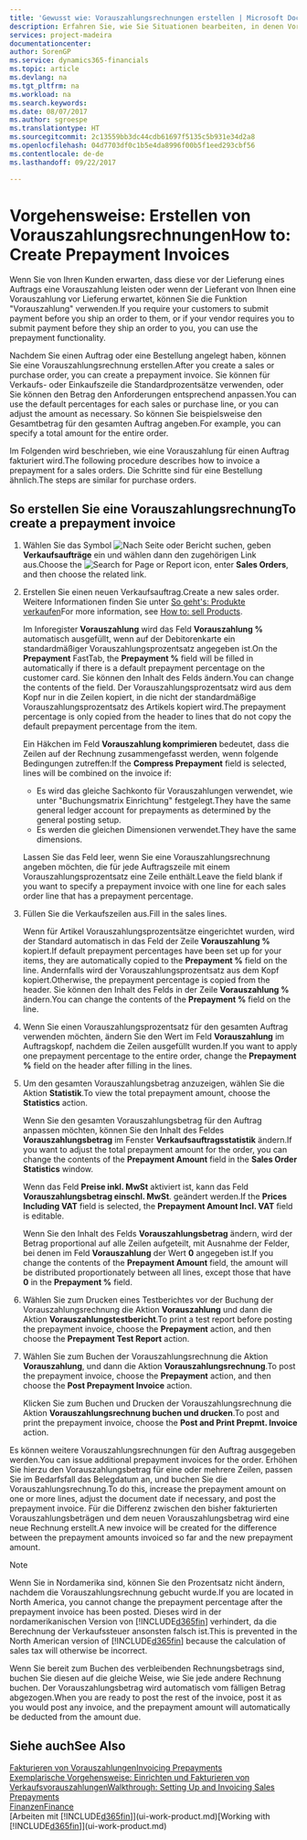 ```yaml
---
title: 'Gewusst wie: Vorauszahlungsrechnungen erstellen | Microsoft Docs'
description: Erfahren Sie, wie Sie Situationen bearbeiten, in denen Vorauszahlung gefordert wird, oder Ihr Kreditor dies fordert.
services: project-madeira
documentationcenter: 
author: SorenGP
ms.service: dynamics365-financials
ms.topic: article
ms.devlang: na
ms.tgt_pltfrm: na
ms.workload: na
ms.search.keywords: 
ms.date: 08/07/2017
ms.author: sgroespe
ms.translationtype: HT
ms.sourcegitcommit: 2c13559bb3dc44cdb61697f5135c5b931e34d2a8
ms.openlocfilehash: 04d7703df0c1b5e4da8996f00b5f1eed293cbf56
ms.contentlocale: de-de
ms.lasthandoff: 09/22/2017

---
```

# <a name="how-to-create-prepayment-invoices"></a><span data-ttu-id="a52d3-103">Vorgehensweise: Erstellen von Vorauszahlungsrechnungen</span><span class="sxs-lookup"><span data-stu-id="a52d3-103">How to: Create Prepayment Invoices</span></span>
<span data-ttu-id="a52d3-104">Wenn Sie von Ihren Kunden erwarten, dass diese vor der Lieferung eines Auftrags eine Vorauszahlung leisten oder wenn der Lieferant von Ihnen eine Vorauszahlung vor Lieferung erwartet, können Sie die Funktion "Vorauszahlung" verwenden.</span><span class="sxs-lookup"><span data-stu-id="a52d3-104">If you require your customers to submit payment before you ship an order to them, or if your vendor requires you to submit payment before they ship an order to you, you can use the prepayment functionality.</span></span>  

<span data-ttu-id="a52d3-105">Nachdem Sie einen Auftrag oder eine Bestellung angelegt haben, können Sie eine Vorauszahlungsrechnung erstellen.</span><span class="sxs-lookup"><span data-stu-id="a52d3-105">After you create a sales or purchase order, you can create a prepayment invoice.</span></span> <span data-ttu-id="a52d3-106">Sie können für Verkaufs- oder Einkaufszeile die Standardprozentsätze verwenden, oder Sie können den Betrag den Anforderungen entsprechend anpassen.</span><span class="sxs-lookup"><span data-stu-id="a52d3-106">You can use the default percentages for each sales or purchase line, or you can adjust the amount as necessary.</span></span> <span data-ttu-id="a52d3-107">So können Sie beispielsweise den Gesamtbetrag für den gesamten Auftrag angeben.</span><span class="sxs-lookup"><span data-stu-id="a52d3-107">For example, you can specify a total amount for the entire order.</span></span>  

<span data-ttu-id="a52d3-108">Im Folgenden wird beschrieben, wie eine Vorauszahlung für einen Auftrag fakturiert wird.</span><span class="sxs-lookup"><span data-stu-id="a52d3-108">The following procedure describes how to invoice a prepayment for a sales orders.</span></span> <span data-ttu-id="a52d3-109">Die Schritte sind für eine Bestellung ähnlich.</span><span class="sxs-lookup"><span data-stu-id="a52d3-109">The steps are similar for purchase orders.</span></span>  

## <a name="to-create-a-prepayment-invoice"></a><span data-ttu-id="a52d3-110">So erstellen Sie eine Vorauszahlungsrechnung</span><span class="sxs-lookup"><span data-stu-id="a52d3-110">To create a prepayment invoice</span></span>  
1. <span data-ttu-id="a52d3-111">Wählen Sie das Symbol ![Nach Seite oder Bericht suchen](media/ui-search/search_small.png "Symbol Nach Seite oder Bericht suchen"), geben **Verkaufsaufträge** ein und wählen dann den zugehörigen Link aus.</span><span class="sxs-lookup"><span data-stu-id="a52d3-111">Choose the ![Search for Page or Report](media/ui-search/search_small.png "Search for Page or Report icon") icon, enter **Sales Orders**, and then choose the related link.</span></span>  
2. <span data-ttu-id="a52d3-112">Erstellen Sie einen neuen Verkaufsauftrag.</span><span class="sxs-lookup"><span data-stu-id="a52d3-112">Create a new sales order.</span></span> <span data-ttu-id="a52d3-113">Weitere Informationen finden Sie unter [So geht's: Produkte verkaufen](sales-how-sell-products.md)</span><span class="sxs-lookup"><span data-stu-id="a52d3-113">For more information, see [How to: sell Products](sales-how-sell-products.md).</span></span>  

    <span data-ttu-id="a52d3-114">Im Inforegister **Vorauszahlung** wird das Feld **Vorauszahlung %** automatisch ausgefüllt, wenn auf der Debitorenkarte ein standardmäßiger Vorauszahlungsprozentsatz angegeben ist.</span><span class="sxs-lookup"><span data-stu-id="a52d3-114">On the **Prepayment** FastTab, the **Prepayment %** field will be filled in automatically if there is a default prepayment percentage on the customer card.</span></span> <span data-ttu-id="a52d3-115">Sie können den Inhalt des Felds ändern.</span><span class="sxs-lookup"><span data-stu-id="a52d3-115">You can change the contents of the field.</span></span> <span data-ttu-id="a52d3-116">Der Vorauszahlungsprozentsatz wird aus dem Kopf nur in die Zeilen kopiert, in die nicht der standardmäßige Vorauszahlungsprozentsatz des Artikels kopiert wird.</span><span class="sxs-lookup"><span data-stu-id="a52d3-116">The prepayment percentage is only copied from the header to lines that do not copy the default prepayment percentage from the item.</span></span>  

    <span data-ttu-id="a52d3-117">Ein Häkchen im Feld **Vorauszahlung komprimieren** bedeutet, dass die Zeilen auf der Rechnung zusammengefasst werden, wenn folgende Bedingungen zutreffen:</span><span class="sxs-lookup"><span data-stu-id="a52d3-117">If the **Compress Prepayment** field is selected, lines will be combined on the invoice if:</span></span>  
    - <span data-ttu-id="a52d3-118">Es wird das gleiche Sachkonto für Vorauszahlungen verwendet, wie unter "Buchungsmatrix Einrichtung" festgelegt.</span><span class="sxs-lookup"><span data-stu-id="a52d3-118">They have the same general ledger account for prepayments as determined by the general posting setup.</span></span>  
    - <span data-ttu-id="a52d3-119">Es werden die gleichen Dimensionen verwendet.</span><span class="sxs-lookup"><span data-stu-id="a52d3-119">They have the same dimensions.</span></span>  

    <span data-ttu-id="a52d3-120">Lassen Sie das Feld leer, wenn Sie eine Vorauszahlungsrechnung angeben möchten, die für jede Auftragszeile mit einem Vorauszahlungsprozentsatz eine Zeile enthält.</span><span class="sxs-lookup"><span data-stu-id="a52d3-120">Leave the field blank if you want to specify a prepayment invoice with one line for each sales order line that has a prepayment percentage.</span></span>  

3. <span data-ttu-id="a52d3-121">Füllen Sie die Verkaufszeilen aus.</span><span class="sxs-lookup"><span data-stu-id="a52d3-121">Fill in the sales lines.</span></span>  

    <span data-ttu-id="a52d3-122">Wenn für Artikel Vorauszahlungsprozentsätze eingerichtet wurden, wird der Standard automatisch in das Feld  der Zeile **Vorauszahlung %** kopiert.</span><span class="sxs-lookup"><span data-stu-id="a52d3-122">If default prepayment percentages have been set up for your items, they are automatically copied to the **Prepayment %** field on the line.</span></span> <span data-ttu-id="a52d3-123">Andernfalls wird der Vorauszahlungsprozentsatz aus dem Kopf kopiert.</span><span class="sxs-lookup"><span data-stu-id="a52d3-123">Otherwise, the prepayment percentage is copied from the header.</span></span> <span data-ttu-id="a52d3-124">Sie können den Inhalt des Felds  in der Zeile **Vorauszahlung %** ändern.</span><span class="sxs-lookup"><span data-stu-id="a52d3-124">You can change the contents of the **Prepayment %** field on the line.</span></span>  
4. <span data-ttu-id="a52d3-125">Wenn Sie einen Vorauszahlungsprozentsatz für den gesamten Auftrag verwenden möchten, ändern Sie den Wert im Feld **Vorauszahlung** im Auftragskopf, nachdem die Zeilen ausgefüllt wurden.</span><span class="sxs-lookup"><span data-stu-id="a52d3-125">If you want to apply one prepayment percentage to the entire order, change the **Prepayment %** field on the header after filling in the lines.</span></span>  
5. <span data-ttu-id="a52d3-126">Um den gesamten Vorauszahlungsbetrag anzuzeigen, wählen Sie die Aktion **Statistik**.</span><span class="sxs-lookup"><span data-stu-id="a52d3-126">To view the total prepayment amount, choose the **Statistics** action.</span></span>

    <span data-ttu-id="a52d3-127">Wenn Sie den gesamten Vorauszahlungsbetrag für den Auftrag anpassen möchten, können Sie den Inhalt des Feldes **Vorauszahlungsbetrag** im Fenster **Verkaufsauftragsstatistik** ändern.</span><span class="sxs-lookup"><span data-stu-id="a52d3-127">If you want to adjust the total prepayment amount for the order, you can change the contents of the **Prepayment Amount** field in the **Sales Order Statistics** window.</span></span>  

    <span data-ttu-id="a52d3-128">Wenn das Feld **Preise inkl. MwSt** aktiviert ist, kann das Feld **Vorauszahlungsbetrag einschl. MwSt**. geändert werden.</span><span class="sxs-lookup"><span data-stu-id="a52d3-128">If the **Prices Including VAT** field is selected, the **Prepayment Amount Incl. VAT** field is editable.</span></span>  

    <span data-ttu-id="a52d3-129">Wenn Sie den Inhalt des Felds **Vorauszahlungsbetrag** ändern, wird der Betrag proportional auf alle Zeilen aufgeteilt, mit Ausnahme der Felder, bei denen im Feld **Vorauszahlung** der Wert **0** angegeben ist.</span><span class="sxs-lookup"><span data-stu-id="a52d3-129">If you change the contents of the **Prepayment Amount** field, the amount will be distributed proportionately between all lines, except those that have **0** in the **Prepayment %** field.</span></span>  
6. <span data-ttu-id="a52d3-130">Wählen Sie zum Drucken eines Testberichtes vor der Buchung der Vorauszahlungsrechnung die Aktion **Vorauszahlung** und dann die Aktion **Vorauszahlungstestbericht**.</span><span class="sxs-lookup"><span data-stu-id="a52d3-130">To print a test report before posting the prepayment invoice, choose the **Prepayment** action, and then choose the **Prepayment Test Report** action.</span></span>  
7. <span data-ttu-id="a52d3-131">Wählen Sie zum Buchen der Vorauszahlungsrechnung die Aktion **Vorauszahlung**, und dann die Aktion **Vorauszahlungsrechnung**.</span><span class="sxs-lookup"><span data-stu-id="a52d3-131">To post the prepayment invoice, choose the **Prepayment** action, and then choose the **Post Prepayment Invoice** action.</span></span>  

    <span data-ttu-id="a52d3-132">Klicken Sie zum Buchen und Drucken der Vorauszahlungsrechnung die Aktion **Vorauszahlungsrechnung buchen und drucken**.</span><span class="sxs-lookup"><span data-stu-id="a52d3-132">To post and print the prepayment invoice, choose the **Post and Print Prepmt. Invoice** action.</span></span>  

<span data-ttu-id="a52d3-133">Es können weitere Vorauszahlungsrechnungen für den Auftrag ausgegeben werden.</span><span class="sxs-lookup"><span data-stu-id="a52d3-133">You can issue additional prepayment invoices for the order.</span></span> <span data-ttu-id="a52d3-134">Erhöhen Sie hierzu den Vorauszahlungsbetrag für eine oder mehrere Zeilen, passen Sie im Bedarfsfall das Belegdatum an, und buchen Sie die Vorauszahlungsrechnung.</span><span class="sxs-lookup"><span data-stu-id="a52d3-134">To do this, increase the prepayment amount on one or more lines, adjust the document date if necessary, and post the prepayment invoice.</span></span> <span data-ttu-id="a52d3-135">Für die Differenz zwischen den bisher fakturierten Vorauszahlungsbeträgen und dem neuen Vorauszahlungsbetrag wird eine neue Rechnung erstellt.</span><span class="sxs-lookup"><span data-stu-id="a52d3-135">A new invoice will be created for the difference between the prepayment amounts invoiced so far and the new prepayment amount.</span></span>  

> [!NOTE]  
>  <span data-ttu-id="a52d3-136">Wenn Sie in Nordamerika sind, können Sie den Prozentsatz nicht ändern, nachdem die Vorauszahlungsrechnung gebucht wurde.</span><span class="sxs-lookup"><span data-stu-id="a52d3-136">If you are located in North America, you cannot change the prepayment percentage after the prepayment invoice has been posted.</span></span> <span data-ttu-id="a52d3-137">Dieses wird in der nordamerikanischen Version von [!INCLUDE[d365fin](includes/d365fin_md.md)] verhindert, da die Berechnung der Verkaufssteuer ansonsten falsch ist.</span><span class="sxs-lookup"><span data-stu-id="a52d3-137">This is prevented in the North American version of [!INCLUDE[d365fin](includes/d365fin_md.md)] because the calculation of sales tax will otherwise be incorrect.</span></span>  

 <span data-ttu-id="a52d3-138">Wenn Sie bereit zum Buchen des verbleibenden Rechnungsbetrags sind, buchen Sie diesen auf die gleiche Weise, wie Sie jede andere Rechnung buchen. Der Vorauszahlungsbetrag wird automatisch vom fälligen Betrag abgezogen.</span><span class="sxs-lookup"><span data-stu-id="a52d3-138">When you are ready to post the rest of the invoice, post it as you would post any invoice, and the prepayment amount will automatically be deducted from the amount due.</span></span>  

## <a name="see-also"></a><span data-ttu-id="a52d3-139">Siehe auch</span><span class="sxs-lookup"><span data-stu-id="a52d3-139">See Also</span></span>  
[<span data-ttu-id="a52d3-140">Fakturieren von Vorauszahlungen</span><span class="sxs-lookup"><span data-stu-id="a52d3-140">Invoicing Prepayments</span></span>](finance-invoice-prepayments.md)  
[<span data-ttu-id="a52d3-141">Exemplarische Vorgehensweise: Einrichten und Fakturieren von Verkaufsvorauszahlungen</span><span class="sxs-lookup"><span data-stu-id="a52d3-141">Walkthrough: Setting Up and Invoicing Sales Prepayments</span></span>](walkthrough-setting-up-and-invoicing-sales-prepayments.md)  
[<span data-ttu-id="a52d3-142">Finanzen</span><span class="sxs-lookup"><span data-stu-id="a52d3-142">Finance</span></span>](finance.md)  
<span data-ttu-id="a52d3-143">[Arbeiten mit [!INCLUDE[d365fin](includes/d365fin_md.md)]](ui-work-product.md)</span><span class="sxs-lookup"><span data-stu-id="a52d3-143">[Working with [!INCLUDE[d365fin](includes/d365fin_md.md)]](ui-work-product.md)</span></span>

